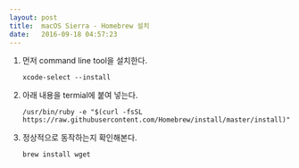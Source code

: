 ```yaml
---
layout: post
title:  macOS Sierra - Homebrew 설치
date:   2016-09-18 04:57:23
---
```


1. 먼저 command line tool을 설치한다.

	`xcode-select --install`

1. 아래 내용을 termial에 붙여 넣는다.

	`/usr/bin/ruby -e "$(curl -fsSL https://raw.githubusercontent.com/Homebrew/install/master/install)"`
	
1. 정상적으로 동작하는지 확인해본다.

	`brew install wget`